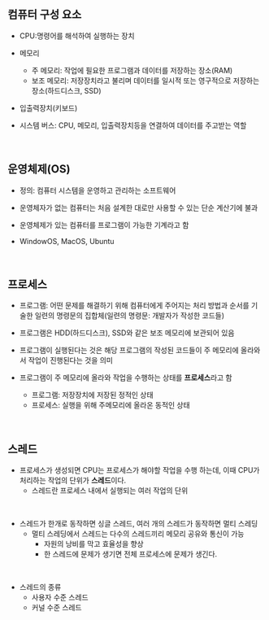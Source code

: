 ## 컴퓨터 구성 요소

- CPU:명령어를 해석하여 실행하는 장치

- 메모리

  - 주 메모리: 작업에 필요한 프로그램과 데이터를 저장하는 장소(RAM)
  - 보조 메모리: 저장장치라고 불리며 데이터를 일시적 또는 영구적으로 저장하는 장소(하드디스크, SSD)

- 입출력장치(키보드)

- 시스템 버스: CPU, 메모리, 입출력장치등을 연결하여 데이터를 주고받는 역할

<br>

## 운영체제(OS)

- 정의: 컴퓨터 시스템을 운영하고 관리하는 소프트웨어

- 운영체자가 없는 컴퓨터는 처음 설계한 대로만 사용할 수 있는 단순 계산기에 불과

- 운영체제가 있는 컴퓨터를 프로그램이 가능한 기계라고 함

- WindowOS, MacOS, Ubuntu

<br>

## 프로세스

- 프로그램: 어떤 문제를 해결하기 위해 컴퓨터에게 주어지는 처리 방법과 순서를 기술한 일련의 명령문의 집합체(일련의 명령문: 개발자가 작성한 코드들)

- 프로그램은 HDD(하드디스크), SSD와 같은 보조 메모리에 보관되어 있음

- 프로그램이 실행된다는 것은 해당 프로그램의 작성된 코드들이 주 메모리에 올라와서 작업이 진행된다는 것을 의미

- 프로그램이 주 메모리에 올라와 작업을 수행하는 상태를 **프로세스**라고 함
  - 프로그램: 저장장치에 저장된 정적인 상태
  - 프로세스: 실행을 위해 주메모리에 올라온 동적인 상태

<br>

## 스레드

- 프로세스가 생성되면 CPU는 프로세스가 해야할 작업을 수행 하는데, 이때 CPU가 처리하는 작업의 단위가 **스레드**이다.
  - 스레드란 프로세스 내에서 실행되는 여러 작업의 단위

<br>

- 스레드가 한개로 동작하면 싱글 스레드, 여러 개의 스레드가 동작하면 멀티 스레딩
  - 멀티 스레딩에서 스레드는 다수의 스레드끼리 메모리 공유와 통신이 가능
    - 자원의 낭비를 막고 효율성을 향상
    - 한 스레드에 문제가 생기면 전체 프로세스에 문제가 생긴다.

<br>

- 스레드의 종류
  - 사용자 수준 스레드
  - 커널 수준 스레드
